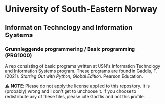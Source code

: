 # University of South-Eastern Norway
## Information Technology and Information Systems
### Grunnleggende programmering / Basic programming (PRG1000)

A rep consisting of basic programs written at USN's Information Technology and Information Systems program. 
These programs are found in Gaddis, T. (2021). *Starting Out with Python, Global Edition*. Pearson Education.

⚠️ __NOTE__: Please do not apply the license applied to this repository. It is (probably) wrong and I don't get to unchoose it. If you choose to redistribute any of these files, please cite Gaddis and not this profile.

